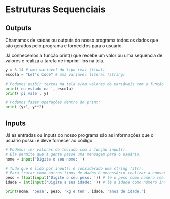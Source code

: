 # Estruturas Sequenciais

## Outputs

Chamamos de saídas ou outputs do nosso programa todos os dados que são gerados pelo programa e fornecidos para o usuário.

Já conhecemos a função print() que recebe um valor ou uma sequência de valores e realiza a tarefa de imprimí-los na tela.

```python
y = 3.14 # uma variável do tipo real (float)
escola = "Let's Code" # uma variável literal (string)

# Podemos exibir textos na tela e/ou valores de variáveis com a função print().
print('eu estudo na ', escola)
print('pi vale', y)

# Podemos fazer operações dentro do print:
print (y+1, y**2)
```

## Inputs

Já as entradas ou inputs do nosso programa são as informações que o usuário possui e deve fornecer ao código.

```python
# Podemos ler valores do teclado com a função input().
# Ela permite que a gente passe uma mensagem para o usuário.
nome = input('Digite o seu nome: ')

# Tudo que é lido por input() é considerado uma string (str).
# Para tratar como outros tipos de dados é necessário realizar a conversão:
peso = float(input('Digite o seu peso: ')) # lê o peso como número real
idade = int(input('Digite a sua idade: ')) # lê a idade como número inteiro

print(nome, 'pesa', peso, 'kg e tem', idade, 'anos de idade.')
```